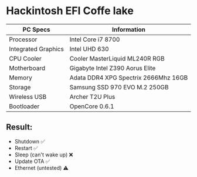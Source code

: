 # Hackintosh EFI Coffe lake

PC Specs | Information
----------- | -----------
Processor | Intel Core i7 8700
Integrated Graphics | Intel UHD 630
CPU Cooler | Cooler MasterLiquid ML240R RGB
Motherboard | Gigabyte Intel Z390 Aorus Elite
Memory | Adata DDR4 XPG Spectrix 2666Mhz 16GB
Storage | Samsung SSD 970 EVO M.2 250GB
Wireless USB | Archer T2U Plus
Bootloader | OpenCore 0.6.1

## Result:
- Shutdown ✅
- Restart ✅
- Sleep (can't wake up) ❌ 
- Update OTA ✅
- Ethernet (untested) ⚠️ 
